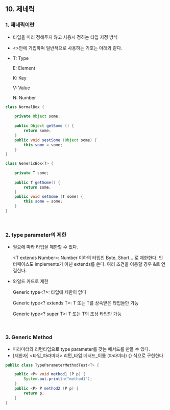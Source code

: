 ## 10. 제네릭

### 1. 제네릭이란

- 타입을 미리 정해두지 않고 사용시 정하는 타입 지정 방식

- <>안에 기입하며 일반적으로 사용하는 기호는 아래와 같다.

- T: Type

  E: Element

  K: Key

  V: Value

  N: Number



```java
class NormalBox {
    
    private Object some;
    
    public Object getSome () {
        return some;
    }
    public void sestSome (Object some) {
        this.some = some;
    }
}

class GenericBox<T> {
    
    private T some;
    
    public T getSome() {
        return some;
    }
    public void setSome (T some) {
        this.some = some;
    }
}
```

<br>

### 2. type parameter의 제한

- 필요에 따라 타입을 제한할 수 있다.

  <T extends Number\>: Number 이하의 타입인 Byte, Short... 로 제한한다. 인터페이스도 implements가 아닌 extends를 쓴다. 여러 조건을 이용할 경우 &로 연결한다.



- 와일드 카드로 제한

  Generic type<?>: 타입에 제한이 없다

  Generic type<? extends T>: T 또는 T를 상속받은 타입들만 가능

  Generic type<? super T>: T 또는 T의 조상 타입만 가능

<br>

### 3. Generic Method

- 파라미터와 리턴타입으로 type parameter를 갖는 메서드를 만들 수 있다.
- [제한자] <타입_파라미터> 리턴\_타입 메서드\_이름 (파라미터) {} 식으로 구현한다

```java
public class TypeParameterMethodTest<T> {

    public <P> void method1 (P p) {
        System.out.println("method1");
    }
    public <P> P method2 (P p) {
        return p;
    }
}
```

